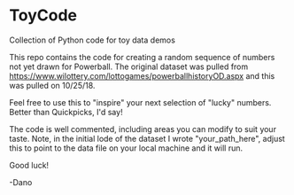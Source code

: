 # ToyCode
Collection of Python code for toy data demos

This repo contains the code for creating a random sequence of numbers not yet drawn for Powerball. The original dataset was pulled from https://www.wilottery.com/lottogames/powerballhistoryOD.aspx and this was pulled on 10/25/18.

Feel free to use this to "inspire" your next selection of "lucky" numbers. Better than Quickpicks, I'd say!

The code is well commented, including areas you can modify to suit your taste. Note, in the initial lode of the dataset I wrote "your_path_here", adjust this to point to the data file on your local machine and it will run.

Good luck!

-Dano

